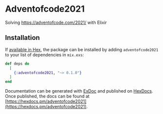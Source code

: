 # Adventofcode2021

Solving https://adventofcode.com/2021/ with Elixir 

## Installation

If [available in Hex](https://hex.pm/docs/publish), the package can be installed
by adding `adventofcode2021` to your list of dependencies in `mix.exs`:

```elixir
def deps do
  [
    {:adventofcode2021, "~> 0.1.0"}
  ]
end
```

Documentation can be generated with [ExDoc](https://github.com/elixir-lang/ex_doc)
and published on [HexDocs](https://hexdocs.pm). Once published, the docs can
be found at [https://hexdocs.pm/adventofcode2021](https://hexdocs.pm/adventofcode2021).

